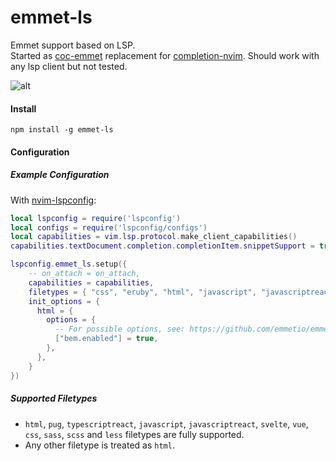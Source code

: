 # emmet-ls

Emmet support based on LSP.  
Started as [coc-emmet](https://github.com/neoclide/coc-emmet) replacement for [completion-nvim](https://github.com/nvim-lua/completion-nvim). Should work with any lsp client but not tested.

![alt](./.image/capture.gif)


#### Install
```
npm install -g emmet-ls
```

#### Configuration 

##### Example Configuration

With [nvim-lspconfig](https://github.com/neovim/nvim-lspconfig):

```lua
local lspconfig = require('lspconfig')
local configs = require('lspconfig/configs')
local capabilities = vim.lsp.protocol.make_client_capabilities()
capabilities.textDocument.completion.completionItem.snippetSupport = true

lspconfig.emmet_ls.setup({
    -- on_attach = on_attach,
    capabilities = capabilities,
    filetypes = { "css", "eruby", "html", "javascript", "javascriptreact", "less", "sass", "scss", "svelte", "pug", "typescriptreact", "vue" },
    init_options = {
      html = {
        options = {
          -- For possible options, see: https://github.com/emmetio/emmet/blob/master/src/config.ts#L79-L267
          ["bem.enabled"] = true,
        },
      },
    }
})
```

##### Supported Filetypes

- `html`, `pug`, `typescriptreact`, `javascript`, `javascriptreact`, `svelte`, `vue`, `css`, `sass`, `scss` and `less` filetypes are fully supported.
- Any other filetype is treated as `html`.
